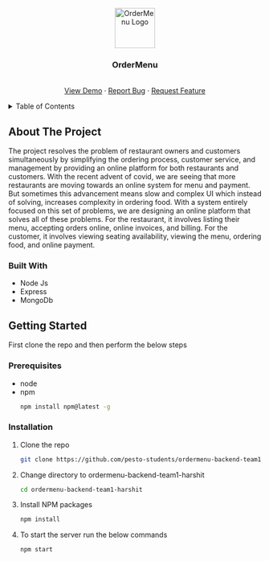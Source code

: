 <br />
<div align="center">
  <a href="https://github.com/pesto-students/ordermenu-backend-team1-harshit">
    <img src="/ordermenu-user/public/assets/logo.svg" alt="OrderMenu Logo" width="80" height="80">
  </a>

<h3 align="center">OrderMenu</h3>

  <p align="center">
    <br />
    <a href="https://github.com/pesto-students/ordermenu-backend-team1-harshit">View Demo</a>
    ·
    <a href="https://github.com/pesto-students/ordermenu-backend-team1-harshit/issues">Report Bug</a>
    ·
    <a href="https://github.com/pesto-students/ordermenu-backend-team1-harshit/issues">Request Feature</a>

  </p>
</div>

<!-- TABLE OF CONTENTS -->
<details>
  <summary>Table of Contents</summary>
  <ol>
    <li>
      <a href="#about-the-project">About The Project</a>
      <ul>
        <li><a href="#built-with">Built With</a></li>
      </ul>
    </li>
    <li>
      <a href="#getting-started">Getting Started</a>
      <ul>
        <li><a href="#prerequisites">Prerequisites</a></li>
        <li><a href="#installation">Installation</a></li>
      </ul>
    </li>
  </ol>
</details>

<!-- ABOUT THE PROJECT -->

## About The Project

The project resolves the problem of restaurant owners and customers simultaneously by simplifying the ordering
process, customer service, and management by providing an online platform for both restaurants and customers.
With the recent advent of covid, we are seeing that more restaurants are moving towards an online system for
menu and payment. But sometimes this advancement means slow and complex UI which instead of solving,
increases complexity in ordering food. With a system entirely focused on this set of problems, we are designing an
online platform that solves all of these problems. For the restaurant, it involves listing their menu, accepting orders
online, online invoices, and billing. For the customer, it involves viewing seating availability, viewing the menu,
ordering food, and online payment.

### Built With

- Node Js
- Express
- MongoDb

<!-- GETTING STARTED -->

## Getting Started

First clone the repo and then perform the below steps

### Prerequisites

- node
- npm
  ```sh
  npm install npm@latest -g
  ```

### Installation

1. Clone the repo
   ```sh
   git clone https://github.com/pesto-students/ordermenu-backend-team1-harshit
   ```
2. Change directory to ordermenu-backend-team1-harshit
   ```sh
   cd ordermenu-backend-team1-harshit
   ```
3. Install NPM packages
   ```sh
   npm install
   ```
4. To start the server run the below commands
   ```sh
   npm start
   ```

```

```
